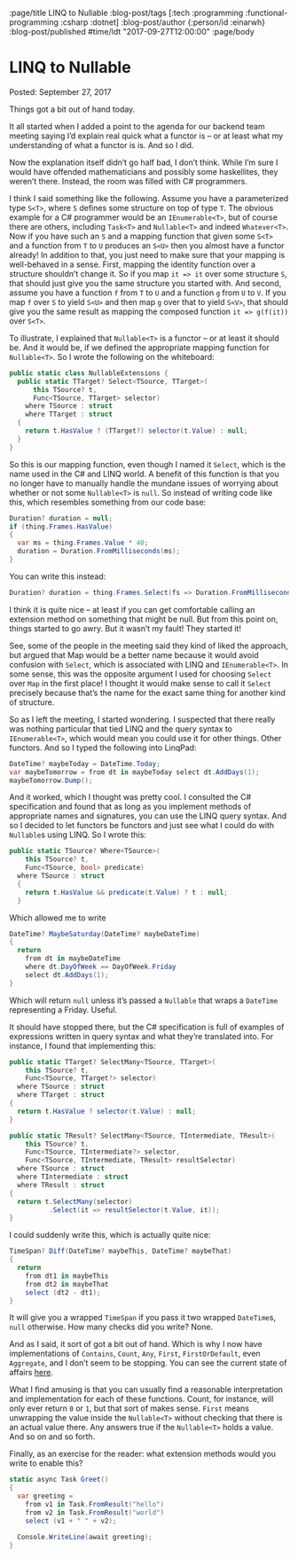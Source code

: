 :page/title LINQ to Nullable
:blog-post/tags [:tech :programming :functional-programming :csharp :dotnet]
:blog-post/author {:person/id :einarwh}
:blog-post/published #time/ldt "2017-09-27T12:00:00"
:page/body

# LINQ to Nullable

Posted: September 27, 2017

Things got a bit out of hand today.

It all started when I added a point to the agenda for our backend team meeting saying I’d explain real quick what a functor is – or at least what my understanding of what a functor is is. And so I did.

Now the explanation itself didn’t go half bad, I don’t think. While I’m sure I would have offended mathematicians and possibly some haskellites, they weren’t there. Instead, the room was filled with C# programmers.

I think I said something like the following. Assume you have a parameterized type `S<T>`, where `S` defines some structure on top of type `T`. The obvious example for a C# programmer would be an `IEnumerable<T>`, but of course there are others, including `Task<T>` and `Nullable<T>` and indeed `Whatever<T>`. Now if you have such an `S` and a mapping function that given some `S<T>` and a function from `T` to `U` produces an `S<U>` then you almost have a functor already! In addition to that, you just need to make sure that your mapping is well-behaved in a sense. First, mapping the identity function over a structure shouldn’t change it. So if you map `it => it` over some structure `S`, that should just give you the same structure you started with. And second, assume you have a function `f` from `T` to `U` and a function `g` from `U` to `V`. If you map `f` over `S` to yield `S<U>` and then map `g` over that to yield `S<V>`, that should give you the same result as mapping the composed function `it => g(f(it))` over `S<T>`.

To illustrate, I explained that `Nullable<T>` is a functor – or at least it should be. And it would be, if we defined the appropriate mapping function for `Nullable<T>`. So I wrote the following on the whiteboard:

```csharp
public static class NullableExtensions {
  public static TTarget? Select<TSource, TTarget>(
      this TSource? t, 
      Func<TSource, TTarget> selector)
    where TSource : struct
    where TTarget : struct
  {
    return t.HasValue ? (TTarget?) selector(t.Value) : null;
  }
}
```

So this is our mapping function, even though I named it `Select`, which is the name used in the C# and LINQ world. A benefit of this function is that you no longer have to manually handle the mundane issues of worrying about whether or not some `Nullable<T>` is `null`. So instead of writing code like this, which resembles something from our code base:

```csharp
Duration? duration = null;
if (thing.Frames.HasValue)
{
  var ms = thing.Frames.Value * 40;
  duration = Duration.FromMilliseconds(ms);
}
```

You can write this instead:

```csharp
Duration? duration = thing.Frames.Select(fs => Duration.FromMilliseconds(fs * 40));
```

I think it is quite nice – at least if you can get comfortable calling an extension method on something that might be null. But from this point on, things started to go awry. But it wasn’t my fault! They started it!

See, some of the people in the meeting said they kind of liked the approach, but argued that Map would be a better name because it would avoid confusion with `Select`, which is associated with LINQ and `IEnumerable<T>`. In some sense, this was the opposite argument I used for choosing `Select` over `Map` in the first place! I thought it would make sense to call it `Select` precisely because that’s the name for the exact same thing for another kind of structure.

So as I left the meeting, I started wondering. I suspected that there really was nothing particular that tied LINQ and the query syntax to `IEnumerable<T>`, which would mean you could use it for other things. Other functors. And so I typed the following into LinqPad:

```csharp
DateTime? maybeToday = DateTime.Today;
var maybeTomorrow = from dt in maybeToday select dt.AddDays(1);
maybeTomorrow.Dump();
```

And it worked, which I thought was pretty cool. I consulted the C# specification and found that as long as you implement methods of appropriate names and signatures, you can use the LINQ query syntax. And so I decided to let functors be functors and just see what I could do with `Nullable`s using LINQ. So I wrote this:

```csharp
public static TSource? Where<TSource>(
    this TSource? t, 
    Func<TSource, bool> predicate)
  where TSource : struct
  {
    return t.HasValue && predicate(t.Value) ? t : null;
  }
```

Which allowed me to write

```csharp
DateTime? MaybeSaturday(DateTime? maybeDateTime)
{
  return
    from dt in maybeDateTime
    where dt.DayOfWeek == DayOfWeek.Friday
    select dt.AddDays(1);
}
```

Which will return `null` unless it’s passed a `Nullable` that wraps a `DateTime` representing a Friday. Useful.

It should have stopped there, but the C# specification is full of examples of expressions written in query syntax and what they’re translated into. For instance, I found that implementing this:

```csharp
public static TTarget? SelectMany<TSource, TTarget>(
    this TSource? t, 
    Func<TSource, TTarget?> selector)
  where TSource : struct
  where TTarget : struct
{
  return t.HasValue ? selector(t.Value) : null;
}

public static TResult? SelectMany<TSource, TIntermediate, TResult>(
    this TSource? t, 
    Func<TSource, TIntermediate?> selector, 
    Func<TSource, TIntermediate, TResult> resultSelector)
  where TSource : struct
  where TIntermediate : struct
  where TResult : struct
{
  return t.SelectMany(selector)
          .Select(it => resultSelector(t.Value, it));
}
```

I could suddenly write this, which is actually quite nice:

```csharp
TimeSpan? Diff(DateTime? maybeThis, DateTime? maybeThat)
{
  return
    from dt1 in maybeThis
    from dt2 in maybeThat
    select (dt2 - dt1);
}
```

It will give you a wrapped `TimeSpan` if you pass it two wrapped `DateTime`s, `null` otherwise. How many checks did you write? None.

And as I said, it sort of got a bit out of hand. Which is why I now have implementations of `Contains`, `Count`, `Any`, `First`, `FirstOrDefault`, even `Aggregate`, and I don’t seem to be stopping. You can see the current state of affairs [here](https://gist.github.com/einarwh/ce264d577d13a7a76a1f2c861d19c411).

What I find amusing is that you can usually find a reasonable interpretation and implementation for each of these functions. Count, for instance, will only ever return `0` or `1`, but that sort of makes sense. `First` means unwrapping the value inside the `Nullable<T>` without checking that there is an actual value there. Any answers true if the `Nullable<T>` holds a value. And so on and so forth.

Finally, as an exercise for the reader: what extension methods would you write to enable this?

```csharp
static async Task Greet()
{
  var greeting =
    from v1 in Task.FromResult("hello")
    from v2 in Task.FromResult("world")
    select (v1 + " " + v2);

  Console.WriteLine(await greeting);
}
```